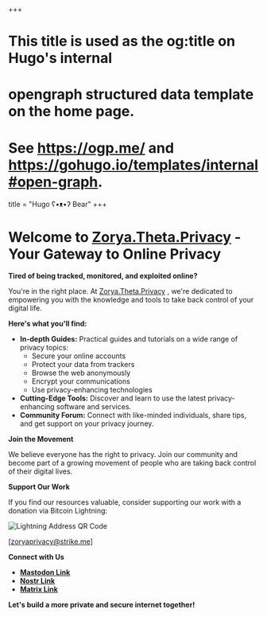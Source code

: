 +++
# This title is used as the og:title on Hugo's internal
# opengraph structured data template on the home page.
# See https://ogp.me/ and https://gohugo.io/templates/internal#open-graph.
title = "Hugo ʕ•ᴥ•ʔ Bear"
+++


# Welcome to [Zorya.Theta.Privacy](https://zoryaprivacy.libretechsystems.xyz/) - Your Gateway to Online Privacy

**Tired of being tracked, monitored, and exploited online?**

You're in the right place. At [Zorya.Theta.Privacy](https://zoryaprivacy.libretechsystems.xyz/) , we're dedicated to empowering you with the knowledge and tools to take back control of your digital life. 

**Here's what you'll find:**

* **In-depth Guides:**  Practical guides and tutorials on a wide range of privacy topics:
    * Secure your online accounts
    * Protect your data from trackers
    * Browse the web anonymously
    * Encrypt your communications
    * Use privacy-enhancing technologies
* **Cutting-Edge Tools:**  Discover and learn to use the latest privacy-enhancing software and services.
* **Community Forum:**  Connect with like-minded individuals, share tips, and get support on your privacy journey.

**Join the Movement**

We believe everyone has the right to privacy. Join our community and become part of a growing movement of people who are taking back control of their digital lives.

**Support Our Work**

If you find our resources valuable, consider supporting our work with a donation via Bitcoin Lightning:

![Lightning Address QR Code](https://pub-cfc01c1ff8fe4f98b57512f464580cf2.r2.dev/photo_2024-10-30_11-55-59.jpg)

[zoryaprivacy@strike.me]

**Connect with Us**

* **[Mastodon Link](https://mastodon.social/@libretechsystems)**
* **[Nostr Link](wss://libretechsystems.nostr1.com)** 
* **[Matrix Link](https://matrix.to/#/@libretech-systems:matrix.org)** 

**Let's build a more private and secure internet together!**